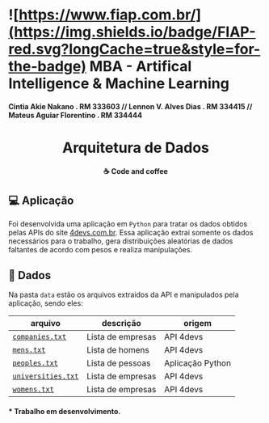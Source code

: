 # ![https://www.fiap.com.br/](https://img.shields.io/badge/FIAP-red.svg?longCache=true&style=for-the-badge) MBA - Artifical Intelligence & Machine Learning

#### Cintia Akie Nakano . RM 333603 // Lennon V. Alves Dias . RM 334415 // Mateus Aguiar Florentino . RM 334444

<h1 align="center">
    Arquitetura de Dados
</h1>

<h4 align="center">
    ☕ Code and coffee
</h4>

## 💻 Aplicação

Foi desenvolvida uma aplicação em `Python` para tratar os dados obtidos pelas APIs do site [4devs.com.br](https://www.4devs.com.br/).
Essa aplicação extrai somente os dados necessários para o trabalho, gera distribuições aleatórias de dados faltantes de acordo com pesos e realiza manipulações.

## 📂 Dados

Na pasta `data` estão os arquivos extraidos da API e manipulados pela aplicação, sendo eles:

| arquivo | descrição | origem |
|---|---| --- |
| [`companies.txt`](/data/companies.txt) | Lista de empresas | API 4devs |
| [`mens.txt`](/data/mens.txt) | Lista de homens | API 4devs |
| [`peoples.txt`](/data/peoples.txt) | Lista de pessoas | Aplicação Python |
| [`universities.txt`](/data/universities.txt) | Lista de empresas | API 4devs |
| [`womens.txt`](/data/womens.txt) | Lista de empresas | API 4devs |

#### * Trabalho em desenvolvimento.